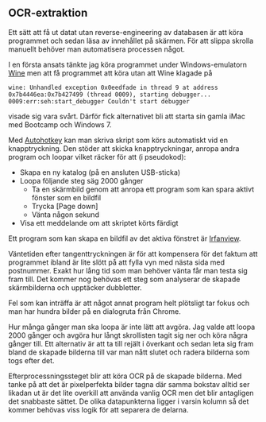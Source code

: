 OCR-extraktion
--------------

Ett sätt att få ut datat utan reverse-engineering av databasen är att köra programmet och sedan läsa av innehållet på skärmen. För att slippa skrolla manuellt behöver man automatisera processen något.

I en första ansats tänkte jag köra programmet under Windows-emulatorn [Wine](https://www.winehq.org/) men att få programmet att köra utan att Wine klagade på 

```
wine: Unhandled exception 0x0eedfade in thread 9 at address 0x7b4446ea:0x7b427499 (thread 0009), starting debugger...
0009:err:seh:start_debugger Couldn't start debugger
```
visade sig vara svårt. Därför fick alternativet bli att starta sin gamla iMac med Bootcamp och Windows 7.

Med [Autohotkey](https://autohotkey.com/) kan man skriva skript som körs automatiskt vid en knapptryckning. Den stöder att skicka knapptryckningar, anropa andra program och loopar vilket räcker för att (i pseudokod):

 * Skapa en ny katalog (på en ansluten USB-sticka)
 * Loopa följande steg säg 2000 gånger
   * Ta en skärmbild genom att anropa ett program som kan spara aktivt fönster som en bildfil
   * Trycka [Page down]
   * Vänta någon sekund
 * Visa ett meddelande om att skriptet körts färdigt
 
 Ett program som kan skapa en bildfil av det aktiva fönstret är [Irfanview](https://www.irfanview.com/).
 
 Väntetiden efter tangenttryckningen är för att kompensera för det faktum att programmet ibland är lite slött på att fylla vyn med nästa sida med postnummer. Exakt hur lång tid som man behöver vänta får man testa sig fram till. Det kommer nog behövas ett steg som analyserar de skapade skärmbilderna och upptäcker dubbletter.
 
 Fel som kan inträffa är att något annat program helt plötsligt tar fokus och man har hundra bilder på en dialogruta från Chrome.
 
 Hur många gånger man ska loopa är inte lätt att avgöra. Jag valde att loopa 2000 gånger och avgöra hur långt skrollisten tagit sig ner och köra några gånger till. Ett alternativ är att ta till rejält i överkant och sedan leta sig fram bland de skapade bilderna till var man nått slutet och radera bilderna som togs efter det.
 
 Efterprocessningssteget blir att köra OCR på de skapade bilderna. Med tanke på att det är pixelperfekta bilder tagna där samma bokstav alltid ser likadan ut är det lite overkill att använda vanlig OCR men det blir antagligen det snabbaste sättet. De olika datapunkterna ligger i varsin kolumn så det kommer behövas viss logik för att separera de delarna.
